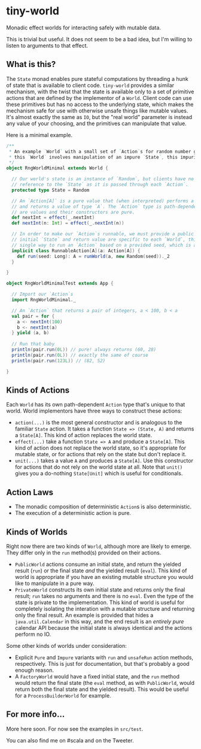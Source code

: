tiny-world
==========

Monadic effect worlds for interacting safely with mutable data.

This is trivial but useful. It does not seem to be a bad idea, but I'm willing to listen to arguments to that effect.

What is this?
-------------

The `State` monad enables pure stateful computations by threading a hunk of state that is available to client code. `tiny-world` provides a similar mechanism, with the twist that the state is available only to a set of primitive actions that are defined by the implementor of a `World`. Client code can use these primitives but has no access to the underlying state, which makes the mechanism safe for use with otherwise unsafe things like mutable values. It's almost exactly the same as `IO`, but the "real world" parameter is instead any value of your choosing, and the primitives can manipulate that value.

Here is a minimal example.

```scala
/**
 * An example `World` with a small set of `Action`s for random number generation. Although interpreting `Action`s in
 * this `World` involves manipulation of an impure `State`, this impurity is not visible to users; the API is pure.
 */
object RngWorldMinimal extends World {

  // Our world's state is an instance of `Random`, but clients have no way to know this, and have no way to get a 
  // reference to the `State` as it is passed through each `Action`.
  protected type State = Random

  // An `Action[A]` is a pure value that (when interpreted) performs a potentially effectful computation on our `State` 
  // and returns a value of type `A`. The `Action` type is path-dependent and unique to this `World`. These `Actions`s
  // are values and their constructors are pure.
  def nextInt = effect(_.nextInt)
  def nextInt(n: Int) = effect(_.nextInt(n))

  // In order to make our `Action`s runnable, we must provide a public way to invoke `runWorld`. Because the choice of
  // initial `State` and return value are specific to each `World`, this is left to the implementor. Here we provide a 
  // single way to run an `Action` based on a provided seed, which is a pure function.
  implicit class RunnableAction[A](a: Action[A]) {
    def run(seed: Long): A = runWorld(a, new Random(seed))._2    
  }

}

object RngWorldMinimalTest extends App {

  // Import our `Action`s 
  import RngWorldMinimal._

  // An `Action` that returns a pair of integers, a < 100, b < a
  val pair = for {
    a <- nextInt(100)
    b <- nextInt(a)
  } yield (a, b)
  
  // Run that baby
  println(pair.run(0L)) // pure! always returns (60, 28)
  println(pair.run(0L)) // exactly the same of course
  println(pair.run(123L)) // (82, 52)

}
```

Kinds of Actions
----------------

Each `World` has its own path-dependent `Action` type that's unique to that world. World implementors have three ways to construct these actions:

* `action(...)` is the most general constructor and is analogous to the familiar `State` action. It takes a function `State => (State, A)` and returns a `State[A]`. This kind of action replaces the world state.
* `effect(...)` take a function `State => A` and produce a `State[A]`. This kind of action does not replace the world state, so it's appropriate for mutable state, or for actions that rely on the state but don't replace it.
* `unit(...)` takes a value `A` and produces a `State[A]`. Use this constructor for actions that do not rely on the world state at all. Note that `unit()` gives you a do-nothing `State[Unit]` which is useful for conditionals.

Action Laws
-----------

* The monadic composition of deterministic `Action`s is also deterministic.
* The execution of a deterministic action is pure.



Kinds of Worlds
---------------

Right now there are two kinds of `World`, although more are likely to emerge. They differ only in the `run` method(s) provided on their actions.

* `PublicWorld` actions consume an initial state, and return the yielded result (`run`) or the final state *and* the yielded result (`eval`). This kind of world is appropriate if you have an existing mutable structure you would like to manipulate in a pure way.
* `PrivateWorld` constructs its own initial state and returns only the final result; `run` takes no arguments and there is no `eval`. Even the type of the state is private to the implementation. This kind of world is useful for completely isolating the interation with a mutable structure and returning only the final result. An example is provided that hides a `java.util.Calendar` in this way, and the end result is an *entirely pure* calendar API because the initial state is always identical and the actions perform no IO. 

Some other kinds of worlds under consideration:

* Explicit `Pure` and `Impure` variants with `run` and `unsafeRun` action methods, respectively. This is just for documentation, but that's probably a good enough reason.
* A `FactoryWorld` would have a fixed initial state, and the `run` method would return the final state (the `eval` method, as with `PublicWorld`, would return both the final state and the yielded result). This would be useful for a `ProcessBuilderWorld` for example.

For more info...
----------------

More here soon. For now see the examples in `src/test`.

You can also find me on #scala and on the Tweeter.
